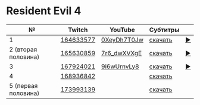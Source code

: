 # Resident Evil 4

| № | Twitch | YouTube | Субтитры | |
| --- | --- | --- | --- | --- |
| 1 | [164633577](https://www.twitch.tv/videos/164633577) | [0XeyDh7T0Jw](https://www.youtube.com/watch?v=0XeyDh7T0Jw) | [скачать](../chats/v164633577.ass) | [▶](../src/player.html?v=0XeyDh7T0Jw&s=164633577) |
| 2 (вторая половина) | [165630859](https://www.twitch.tv/videos/165630859) | [7r6_dwXVXgE](https://www.youtube.com/watch?v=7r6_dwXVXgE) | [скачать](../chats/v165630859.ass) | [▶](../src/player.html?v=7r6_dwXVXgE&s=165630859) |
| 3 | [167924021](https://www.twitch.tv/videos/167924021) | [9i6wUrnvLy8](https://www.youtube.com/watch?v=9i6wUrnvLy8) | [скачать](../chats/v167924021.ass) | [▶](../src/player.html?v=9i6wUrnvLy8&s=167924021) |
| 4 | [168936842](https://www.twitch.tv/videos/168936842) |  | [скачать](../chats/v168936842.ass) |  |
| 5 (первая половина) | [173993139](https://www.twitch.tv/videos/173993139) |  | [скачать](../chats/v173993139.ass) |  |
